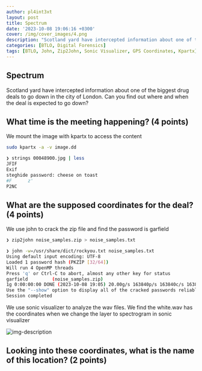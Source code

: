 ```yaml
---
author: pl4int3xt
layout: post
title: Spectrum
date: '2023-10-08 19:06:16 +0300'
cover: /img/cover_images/4.png
description: "Scotland yard have intercepted information about one of the biggest drug deals to go down in the city of London. Can you find out where and when the deal is expected to go down?"
categories: [BTLO, Digital Forensics]
tags: [BTLO, John, Zip2John, Sonic Visualizer, GPS Coordinates, Kpartx]
---
```


## Spectrum
Scotland yard have intercepted information about one of the biggest drug deals to go down in the city of London. Can you find out where and when the deal is expected to go down? 

##  What time is the meeting happening? (4 points) 

We mount the image with kpartx to access the content
```bash
sudo kpartx -a -v image.dd
```

```bash
❯ strings 00048900.jpg | less
JFIF
Exif
steghide password: cheese on toast
#F      z'
P2NC
```

## What are the supposed coordinates for the deal? (4 points) 

We use john to crack the zip file and find the password is garfield
```bash
❯ zip2john noise_samples.zip > noise_samples.txt
```
```bash
❯ john -w=/usr/share/dict/rockyou.txt noise_samples.txt
Using default input encoding: UTF-8
Loaded 1 password hash (PKZIP [32/64])
Will run 4 OpenMP threads
Press 'q' or Ctrl-C to abort, almost any other key for status
garfield         (noise_samples.zip)
1g 0:00:00:00 DONE (2023-10-08 19:05) 20.00g/s 163840p/s 163840c/s 163840C/s 123456..total90
Use the "--show" option to display all of the cracked passwords reliably
Session completed
```
We use sonic visualizer to analyze the wav files. We find the white.wav has the coordinates when we change the layer to spectrogram in sonic visualizer

![img-description](/assets/img/spectrum/1.png)

##  Looking into these coordinates, what is the name of this location? (2 points) 
